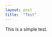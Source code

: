 ```yaml
---
layout: post
title:  "Test"
---
```


This is a simple test.


<canvas id="myCanvas"></canvas>
<script>
create_canvas("myCanvas");
function test_basic() {
    canvas = document.getElementById('myCanvas');
    fs = new MyFS(canvas);
    return fs;
}
var fs = test_basic();
</script>

